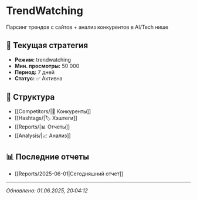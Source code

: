 # TrendWatching

Парсинг трендов с сайтов + анализ конкурентов в AI/Tech нише

## 🎯 Текущая стратегия

- **Режим:** trendwatching
- **Мин. просмотры:** 50 000
- **Период:** 7 дней
- **Статус:** ✅ Активна

## 📁 Структура

- [[Competitors/|🏢 Конкуренты]]
- [[Hashtags/|🏷️ Хэштеги]]
- [[Reports/|📊 Отчеты]]
- [[Analysis/|📈 Анализ]]

## 📊 Последние отчеты

- [[Reports/2025-06-01|Сегодняшний отчет]]

---
*Обновлено: 01.06.2025, 20:04:12*
